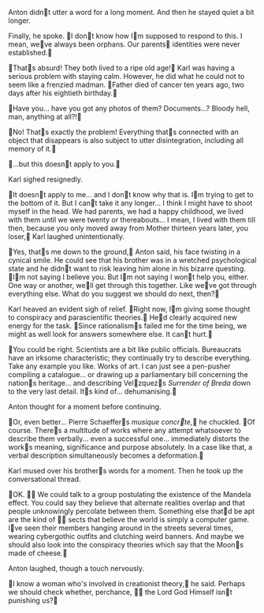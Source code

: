 Anton didnt utter a word for a long moment. And then he stayed quiet a bit longer.

Finally, he spoke. I dont know how Im supposed to respond to this. I mean, weve always been orphans. Our parents identities were never established.

Thats absurd\! They both lived to a ripe old age\! Karl was having a serious problem with staying calm. However, he did what he could not to seem like a frenzied madman. Father died of cancer ten years ago, two days after his eightieth birthday.

Have you... have you got any photos of them? Documents...? Bloody hell, man, anything at all?\!

No\! Thats exactly the problem\! Everything thats connected with an object that disappears is also subject to utter disintegration, including all memory of it.

...but this doesnt apply to you.

Karl sighed resignedly.

It doesnt apply to me... and I dont know why that is. Im trying to get to the bottom of it. But I cant take it any longer... I think I might have to shoot myself in the head. We had parents, we had a happy childhood, we lived with them until we were twenty or thereabouts... I mean, I lived with them till then, because you only moved away from Mother thirteen years later, you loser, Karl laughed unintentionally.

Yes, thats me down to the ground, Anton said, his face twisting in a cynical smile. He could see that his brother was in a wretched psychological state and he didnt want to risk leaving him alone in his bizarre questing. Im not saying I believe you. But Im not saying I wont help you, either. One way or another, well get through this together. Like weve got through everything else. What do you suggest we should do next, then?

Karl heaved an evident sigh of relief. Right now, Im giving some thought to conspiracy and parascientific theories. Hed clearly acquired new energy for the task. Since rationalisms failed me for the time being, we might as well look for answers somewhere else. It cant hurt.

You could be right. Scientists are a bit like public officials. Bureaucrats have an irksome characteristic; they continually try to describe everything. Take any example you like. Works of art. I can just see a pen-pusher compiling a catalogue... or drawing up a parliamentary bill concerning the nations heritage... and describing Velzquezs *Surrender of Breda* down to the very last detail. Its kind of... dehumanising. 

Anton thought for a moment before continuing. 

Or, even better... Pierre Schaeffers *musique concrte*, he chuckled. Of course. Theres a multitude of works where any attempt whatsoever to describe them verbally... even a successful one... immediately distorts the works meaning, significance and purpose absolutely. In a case like that, a verbal description simultaneously becomes a deformation.

Karl mused over his brothers words for a moment. Then he took up the conversational thread.

OK.  We could talk to a group postulating the existence of the Mandela effect. You could say they believe that alternate realities overlap and that people unknowingly percolate between them. Something else thatd be apt are the kind of  sects that believe the world is simply a computer game. Ive seen their members hanging around in the streets several times, wearing cybergothic outfits and clutching weird banners. And maybe we should also look into the conspiracy theories which say that the Moons made of cheese.

Anton laughed, though a touch nervously.

I know a woman who's involved in creationist theory, he said. Perhaps we should check whether, perchance,  the Lord God Himself isnt punishing us?